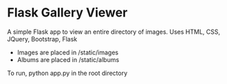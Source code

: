 # Flask Gallery Viewer
A simple Flask app to view an entire directory of images.
Uses HTML, CSS, JQuery, Bootstrap, Flask

- Images are placed in /static/images
- Albums are placed in /static/albums

To run, python app.py in the root directory

